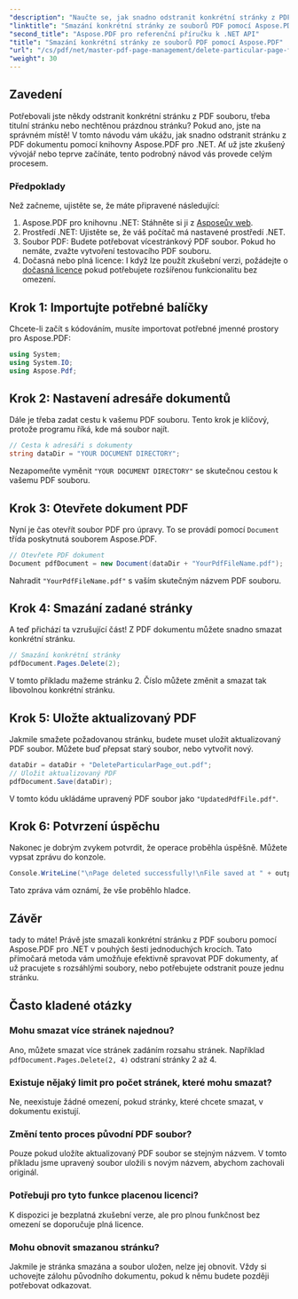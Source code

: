 ```yaml
---
"description": "Naučte se, jak snadno odstranit konkrétní stránky z PDF dokumentů pomocí výkonné knihovny Aspose.PDF pro .NET. Tato podrobná příručka je ideální pro vývojáře všech úrovní dovedností, kteří chtějí zefektivnit správu PDF."
"linktitle": "Smazání konkrétní stránky ze souborů PDF pomocí Aspose.PDF"
"second_title": "Aspose.PDF pro referenční příručku k .NET API"
"title": "Smazání konkrétní stránky ze souborů PDF pomocí Aspose.PDF"
"url": "/cs/pdf/net/master-pdf-page-management/delete-particular-page-from-pdf-files/"
"weight": 30
---
```


## Zavedení

Potřebovali jste někdy odstranit konkrétní stránku z PDF souboru, třeba titulní stránku nebo nechtěnou prázdnou stránku? Pokud ano, jste na správném místě! V tomto návodu vám ukážu, jak snadno odstranit stránku z PDF dokumentu pomocí knihovny Aspose.PDF pro .NET. Ať už jste zkušený vývojář nebo teprve začínáte, tento podrobný návod vás provede celým procesem.

### Předpoklady

Než začneme, ujistěte se, že máte připravené následující:

1. Aspose.PDF pro knihovnu .NET: Stáhněte si ji z [Asposeův web](https://releases.aspose.com/pdf/net/).
2. Prostředí .NET: Ujistěte se, že váš počítač má nastavené prostředí .NET.
3. Soubor PDF: Budete potřebovat vícestránkový PDF soubor. Pokud ho nemáte, zvažte vytvoření testovacího PDF souboru.
4. Dočasná nebo plná licence: I když lze použít zkušební verzi, požádejte o [dočasná licence](https://purchase.aspose.com/temporary-license/) pokud potřebujete rozšířenou funkcionalitu bez omezení.

## Krok 1: Importujte potřebné balíčky

Chcete-li začít s kódováním, musíte importovat potřebné jmenné prostory pro Aspose.PDF:

```csharp
using System;
using System.IO;
using Aspose.Pdf;
```

## Krok 2: Nastavení adresáře dokumentů

Dále je třeba zadat cestu k vašemu PDF souboru. Tento krok je klíčový, protože programu říká, kde má soubor najít.

```csharp
// Cesta k adresáři s dokumenty
string dataDir = "YOUR DOCUMENT DIRECTORY";
```

Nezapomeňte vyměnit `"YOUR DOCUMENT DIRECTORY"` se skutečnou cestou k vašemu PDF souboru.

## Krok 3: Otevřete dokument PDF

Nyní je čas otevřít soubor PDF pro úpravy. To se provádí pomocí `Document` třída poskytnutá souborem Aspose.PDF.

```csharp
// Otevřete PDF dokument
Document pdfDocument = new Document(dataDir + "YourPdfFileName.pdf");
```

Nahradit `"YourPdfFileName.pdf"` s vaším skutečným názvem PDF souboru.

## Krok 4: Smazání zadané stránky

A teď přichází ta vzrušující část! Z PDF dokumentu můžete snadno smazat konkrétní stránku.

```csharp
// Smazání konkrétní stránky
pdfDocument.Pages.Delete(2);
```

V tomto příkladu mažeme stránku 2. Číslo můžete změnit a smazat tak libovolnou konkrétní stránku.

## Krok 5: Uložte aktualizovaný PDF

Jakmile smažete požadovanou stránku, budete muset uložit aktualizovaný PDF soubor. Můžete buď přepsat starý soubor, nebo vytvořit nový.

```csharp
dataDir = dataDir + "DeleteParticularPage_out.pdf";
// Uložit aktualizovaný PDF
pdfDocument.Save(dataDir);
```

V tomto kódu ukládáme upravený PDF soubor jako `"UpdatedPdfFile.pdf"`.

## Krok 6: Potvrzení úspěchu

Nakonec je dobrým zvykem potvrdit, že operace proběhla úspěšně. Můžete vypsat zprávu do konzole.

```csharp
Console.WriteLine("\nPage deleted successfully!\nFile saved at " + outputFilePath);
```

Tato zpráva vám oznámí, že vše proběhlo hladce.

## Závěr

tady to máte! Právě jste smazali konkrétní stránku z PDF souboru pomocí Aspose.PDF pro .NET v pouhých šesti jednoduchých krocích. Tato přímočará metoda vám umožňuje efektivně spravovat PDF dokumenty, ať už pracujete s rozsáhlými soubory, nebo potřebujete odstranit pouze jednu stránku.

## Často kladené otázky

### Mohu smazat více stránek najednou?  
Ano, můžete smazat více stránek zadáním rozsahu stránek. Například `pdfDocument.Pages.Delete(2, 4)` odstraní stránky 2 až 4.

### Existuje nějaký limit pro počet stránek, které mohu smazat?  
Ne, neexistuje žádné omezení, pokud stránky, které chcete smazat, v dokumentu existují.

### Změní tento proces původní PDF soubor?  
Pouze pokud uložíte aktualizovaný PDF soubor se stejným názvem. V tomto příkladu jsme upravený soubor uložili s novým názvem, abychom zachovali originál.

### Potřebuji pro tyto funkce placenou licenci?  
K dispozici je bezplatná zkušební verze, ale pro plnou funkčnost bez omezení se doporučuje plná licence.

### Mohu obnovit smazanou stránku?  
Jakmile je stránka smazána a soubor uložen, nelze jej obnovit. Vždy si uchovejte zálohu původního dokumentu, pokud k němu budete později potřebovat odkazovat.